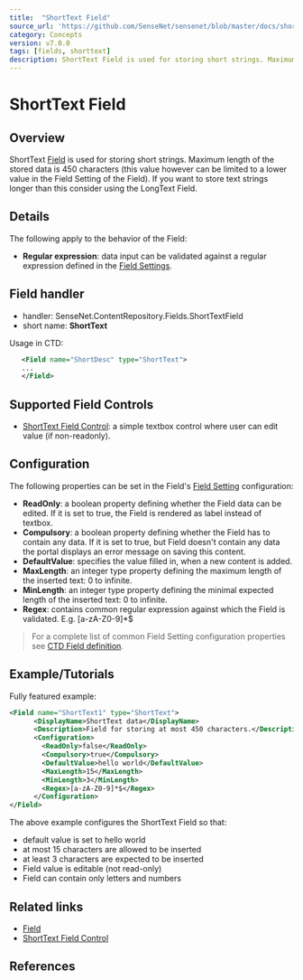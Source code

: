 ```yaml
---
title:  "ShortText Field"
source_url: 'https://github.com/SenseNet/sensenet/blob/master/docs/shorttext-field.md'
category: Concepts
version: v7.0.0
tags: [fields, shorttext]
description: ShortText Field is used for storing short strings. Maximum length of the stored data is 450 characters (this value however can be limited to a lower value in the Field Setting.
---
```


# ShortText Field
 
## Overview

ShortText [Field](http://wiki.sensenet.com/Field) is used for storing short strings. Maximum length of the stored data is 450 characters (this value however can be limited to a lower value in the Field Setting of the Field). If you want to store text strings longer than this consider using the LongText Field.

## Details

The following apply to the behavior of the Field:

- **Regular expression**: data input can be validated against a regular expression defined in the [Field Settings](http://wiki.sensenet.com/Field_Setting).

## Field handler
- handler: SenseNet.ContentRepository.Fields.ShortTextField
- short name: **ShortText**

Usage in CTD:
```xml
   <Field name="ShortDesc" type="ShortText">
   ...
   </Field>
```

## Supported Field Controls
- [ShortText Field Control](http://wiki.sensenet.com/ShortText_Field_Control): a simple textbox control where user can edit value (if non-readonly).

## Configuration
The following properties can be set in the Field's [Field Setting](http://wiki.sensenet.com/Field_Setting) configuration:

- **ReadOnly**: a boolean property defining whether the Field data can be edited. If it is set to true, the Field is rendered as label instead of textbox.
- **Compulsory**: a boolean property defining whether the Field has to contain any data. If it is set to true, but Field doesn't contain any data the portal displays an error message on saving this content.
- **DefaultValue**: specifies the value filled in, when a new content is added.
- **MaxLength**: an integer type property defining the maximum length of the inserted text: 0 to infinite.
- **MinLength**: an integer type property defining the minimal expected length of the inserted text: 0 to infinite.
- **Regex**: contains common regular expression against which the Field is validated. E.g. [a-zA-Z0-9]*$

>For a complete list of common Field Setting configuration properties see [CTD Field definition](/docs/ctd).

## Example/Tutorials
Fully featured example:

```xml
<Field name="ShortText1" type="ShortText">
      <DisplayName>ShortText data</DisplayName>
      <Description>Field for storing at most 450 characters.</Description>
      <Configuration>
        <ReadOnly>false</ReadOnly>
        <Compulsory>true</Compulsory>
        <DefaultValue>hello world</DefaultValue>
        <MaxLength>15</MaxLength>
        <MinLength>3</MinLength>
        <Regex>[a-zA-Z0-9]*$</Regex>
      </Configuration>
</Field>
```
The above example configures the ShortText Field so that:

- default value is set to hello world
- at most 15 characters are allowed to be inserted
- at least 3 characters are expected to be inserted
- Field value is editable (not read-only)
- Field can contain only letters and numbers
## Related links
- [Field](http://wiki.sensenet.com/Field)
- [ShortText Field Control](http://wiki.sensenet.com/ShortText_Field_Control)
## References
